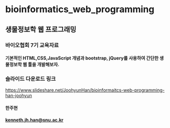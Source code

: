 # bioinformatics_web_programming

## 생물정보학 웹 프로그래밍
### 바이오협회 7기 교육자료

#### 기본적인 HTML,CSS,JavaScript 개념과 bootstrap, jQuery를 사용하여 간단한 생물정보학 웹 툴을 개발해보자.

### 슬라이드 다운로드 링크
https://www.slideshare.net/JoohyunHan/bioinformaitcs-web-programming-han-joohyun

#### 한주현
#### kenneth.jh.han@snu.ac.kr

